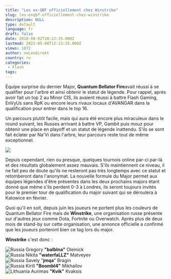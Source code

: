 ```yaml
---
title: "Les ex-QBF officiellement chez Winstrike"
slug: les-exqbf-officiellement-chez-winstrike
description: NULL
type: default
language: fr
draft: false
date: 2018-08-02T10:22:15.000Z
lastmod: 2022-05-08T12:13:35.000Z
views: 1872
author: neLendirekt
country: ru
categories:
 - Flash
tags:
---
```

Équipe surprise du dernier Major, **Quantum Bellator Fire**avait réussi à se qualifier pour l'arbre et ainsi obtenir le statut de légende. Pour rappel, après avoir fait un top 2 au Minor CIS, ils avaient réussi à battre Flash Gaming, EnVyUs sans RpK ou encore leurs rivaux locaux d'AVANGAR dans la qualification pour entrer dans le top 16\. 

Un parcours plutôt facile, mais qui aura été encore plus miraculeux dans le round suivant, les Russes arrivant à battre VP, Gambit puis mouz pour obtenir une place en playoff et un statut de légende inattendu. S'ils se sont fait éclater par Na'Vi dans l'arbre, leur parcours reste tout de même exceptionnel.

![](https://flickshot-ue.s3.eu-west-2.amazonaws.com/flickshot/article/5b62d18d7e2c6/images/qEmgvDgdJVYl4FPpWEFgDWVliiM0tdvYhB8NUA0i.jpeg)

Depuis cependant, rien ou presque, quelques tournois online par-ci par-là et des résultats globalement assez mauvais. S'ils maintiennent ce niveau, il ne fait peu de doute qu'ils ne resteront pas très longtemps avec ce statut et retomberont dans l'anonymat. La nouvelle formule du Major permet aux équipes légendes d'être présentes dans les deux prochains majors étant donné que même s'ils perdent 0-3 à Londres, ils seront toujours invités pour le premier tour de qualification du major suivant qui se déroulera à Katowice en février.

Quoi qu'il en soit, depuis juin les joueurs ne portent plus les couleurs de Quantum Bellator Fire mais de **Winstrike**, une organisation russe présente sur d'autres jeux comme Dota, Fortnite ou Overwatch. Après plus de deux mois de stand-by sur cette organisation, une annonce officielle a confirmé que les joueurs porteront bien ce tag lors du major.

**Winstrike** c'est donc :

![Russia](/images/countries/ru.svg)⁠ Gregory **"balblna"** Oleinick  
![Russia](/images/countries/ru.svg)⁠ Nikita **"waterfaLLZ"** Matveyev  
![Russia](/images/countries/ru.svg)⁠ Savely "**jmqa**" Bragin  
![Russia](/images/countries/ru.svg)⁠ Kirill **"Boombl4"** Mikhailov  
![Lithuania](/images/countries/lt.svg)⁠ Aurimas **"Kvik"** Kvaksis
